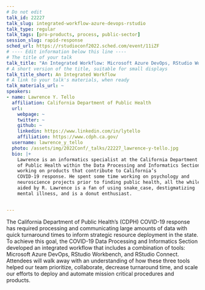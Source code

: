 ```yaml
---
# Do not edit
talk_id: 22227
talk_slug: integrated-workflow-azure-devops-rstudio
talk_type: regular
talk_tags: [pro-products, process, public-sector]
session_slug: rapid-response
sched_url: https://rstudioconf2022.sched.com/event/11iZF
# ---- Edit information below this line ----
# The title of your talk
talk_title: "An Integrated Workflow: Microsoft Azure DevOps, RStudio Workbench, RStudio Connect"
# A short version of the title, suitable for small displays
talk_title_short: An Integrated Workflow
# A link to your talk's materials, when ready
talk_materials_url: ~
speakers:
- name: Lawrence Y. Tello
  affiliation: California Department of Public Health
  url:
    webpage: ~
    twitter: ~
    github: ~
    linkedin: https://www.linkedin.com/in/lytello
    affiliation: https://www.cdph.ca.gov/
  username: lawrence_y_tello
  photo: /assets/img/2022Conf/_talks/22227_lawrence-y-tello.jpg
  bio: |+
    Lawrence is an informatics specialist at the California Department
    of Public Health within the Data Processing and Informatics Section  
    working on products that contribute to California’s
    COVID-19 response. He spent some time working on psychology and
    neuroscience projects prior to finding public health, all the while
    aided by R. Lawrence is a fan of using snake_case, destigmatizing
    mental illness, and is a donut enthusiast.


---
```


<!-- ABSTRACT ----
Please write abstract below. You may use simple markdown (links, code style, bold, italics)
-->

The California Department of Public Health’s (CDPH) COVID-19 response has
required processing and communicating large amounts of data with quick
turnaround times to inform strategic resource deployment in the state.
To achieve this goal, the COVID-19 Data Processing and Informatics Section developed an integrated workflow 
that includes a combination of tools: Microsoft Azure DevOps, RStudio Workbench, and RStudio
Connect. Attendees will walk away with an understanding of how these three tools helped 
our team prioritize, collaborate, decrease turnaround time, and scale our efforts 
to deploy and automate mission critical procedures and products.
